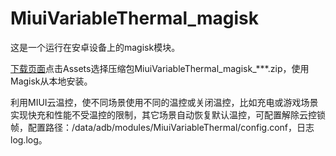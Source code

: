 # MiuiVariableThermal_magisk
这是一个运行在安卓设备上的magisk模块。

[下载页面](https://github.com/410154425/MiuiVariableThermal_magisk/releases)点击Assets选择压缩包MiuiVariableThermal_magisk_***.zip，使用Magisk从本地安装。

利用MIUI云温控，使不同场景使用不同的温控或关闭温控，比如充电或游戏场景实现快充和性能不受温控的限制，其它场景自动恢复默认温控，可配置解除云控锁帧，配置路径：/data/adb/modules/MiuiVariableThermal/config.conf，日志log.log。
